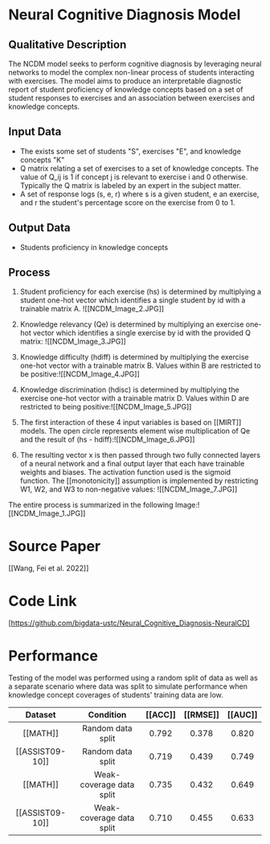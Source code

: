 # Neural Cognitive Diagnosis Model
## Qualitative Description
The NCDM model seeks to perform cognitive diagnosis by leveraging neural networks to model the complex non-linear process of students interacting with exercises. The model aims to produce an interpretable diagnostic report of student proficiency of knowledge concepts based on a set of student responses to exercises and an association between exercises and knowledge concepts. 

## Input Data
-  The exists some set of students "S", exercises "E", and knowledge concepts "K"
- Q matrix relating a set of exercises to a set of knowledge concepts. The value of Q_ij is 1 if concept j is relevant to exercise i and 0 otherwise. Typically the Q matrix is labeled by an expert in the subject matter.
- A set of response logs (s, e, r) where s is a given student, e an exercise, and r the student's percentage score on the exercise from 0 to 1.
## Output Data
 - Students proficiency in knowledge concepts
## Process
 1.  Student proficiency for each exercise (hs) is determined by multiplying a student one-hot vector which identifies a single student by id with a trainable matrix A. ![[NCDM_Image_2.JPG]]
 2. Knowledge relevancy (Qe) is determined by multiplying an exercise one-hot vector which identifies a single exercise by id with the provided Q matrix: ![[NCDM_Image_3.JPG]]

 3. Knowledge difficulty (hdiff) is determined by multiplying the exercise one-hot vector with a trainable matrix B. Values within B are restricted to be positive:![[NCDM_Image_4.JPG]]
 4. Knowledge discrimination (hdisc) is determined by multiplying the exercise one-hot vector with a trainable matrix D. Values within D are restricted to being positive:![[NCDM_Image_5.JPG]]
 5. The first interaction of these 4 input variables is based on [[MIRT]] models. The open circle represents element wise multiplication of Qe and the result of (hs - hdiff):![[NCDM_Image_6.JPG]]
 
6. The resulting vector x is then passed through two fully connected layers of a neural network and a final output layer that each have trainable weights and biases. The activation function used is the sigmoid function. The [[monotonicity]] assumption is implemented by restricting W1, W2, and W3 to non-negative values: 
![[NCDM_Image_7.JPG]]

The entire process is summarized in the following Image:![[NCDM_Image_1.JPG]]
# Source Paper
[[Wang, Fei et al. 2022]]
# Code Link
[https://github.com/bigdata-ustc/Neural_Cognitive_Diagnosis-NeuralCD]
# Performance
Testing of the model was performed using a random split of data as well as a separate scenario where data was split to simulate performance when knowledge concept coverages of students' training data are low.

|  Dataset  | Condition | [[ACC]] | [[RMSE]]    | [[AUC]]   |
| :-------: | :----: | :----: | :---------: | :---------: |
|  [[MATH]]  | Random data split | 0.792  | 0.378 | 0.820 |
| [[ASSIST09-10]] | Random data split |  0.719  | 0.439   |  0.749   |
| [[MATH]] | Weak-coverage data split |  0.735  |  0.432  |  0.649   |
| [[ASSIST09-10]] | Weak-coverage data split |  0.710 |  0.455   |  0.633   |

